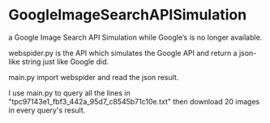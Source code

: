 # GoogleImageSearchAPISimulation
a Google Image Search API Simulation while Google‘s is no longer available.

webspider.py is the API which simulates the Google API and return a json-like string just like Google did.

main.py import webspider and read the json result.

I use main.py to query all the lines in "tpc97143e1_fbf3_442a_95d7_c8545b71c10e.txt" 
then download 20 images in every query's result.

